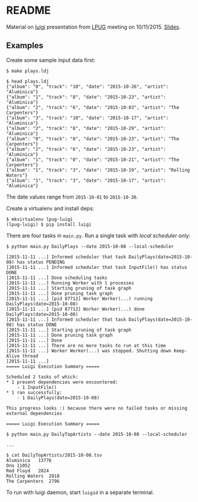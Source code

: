 README
======

Material on [luigi](https://github.com/spotify/luigi) presentation from
[LPUG](http://www.python-academy.com/user-group/index.html) meeting on
10/11/2015. [Slides](https://github.com/miku/lpug-luigi/blob/master/slides.pdf).

Examples
--------

Create some sample input data first:

    $ make plays.ldj

    $ head plays.ldj
    {"album": "0", "track": "10", "date": "2015-10-26", "artist": "Aluminica"}
    {"album": "1", "track": "8", "date": "2015-10-23", "artist": "Aluminica"}
    {"album": "2", "track": "6", "date": "2015-10-03", "artist": "The Carpenters"}
    {"album": "3", "track": "10", "date": "2015-10-17", "artist": "Aluminica"}
    {"album": "2", "track": "8", "date": "2015-10-29", "artist": "Aluminica"}
    {"album": "0", "track": "8", "date": "2015-10-23", "artist": "The Carpenters"}
    {"album": "2", "track": "6", "date": "2015-10-23", "artist": "Aluminica"}
    {"album": "1", "track": "0", "date": "2015-10-21", "artist": "The Carpenters"}
    {"album": "1", "track": "3", "date": "2015-10-19", "artist": "Rolling Waters"}
    {"album": "1", "track": "3", "date": "2015-10-17", "artist": "Aluminica"}

The date values range from `2015-10-01` to `2015-10-30`.

Create a virtualenv and install deps:

    $ mkvirtualenv lpug-luigi
    (lpug-luigi) $ pip install luigi

There are four tasks in `main.py`. Run a single task with *local scheduler* only:

    $ python main.py DailyPlays --date 2015-10-08 --local-scheduler

    [2015-11-11 ...] Informed scheduler that task DailyPlays(date=2015-10-08) has status PENDING
    [2015-11-11 ...] Informed scheduler that task InputFile() has status DONE
    [2015-11-11 ...] Done scheduling tasks
    [2015-11-11 ...] Running Worker with 1 processes
    [2015-11-11 ...] Starting pruning of task graph
    [2015-11-11 ...] Done pruning task graph
    [2015-11-11 ...] [pid 87712] Worker Worker(...) running DailyPlays(date=2015-10-08)
    [2015-11-11 ...] [pid 87712] Worker Worker(...) done      DailyPlays(date=2015-10-08)
    [2015-11-11 ...] Informed scheduler that task DailyPlays(date=2015-10-08) has status DONE
    [2015-11-11 ...] Starting pruning of task graph
    [2015-11-11 ...] Done pruning task graph
    [2015-11-11 ...] Done
    [2015-11-11 ...] There are no more tasks to run at this time
    [2015-11-11 ...] Worker Worker(...) was stopped. Shutting down Keep-Alive thread
    [2015-11-11 ...]
    ===== Luigi Execution Summary =====

    Scheduled 2 tasks of which:
    * 1 present dependencies were encountered:
        - 1 InputFile()
    * 1 ran successfully:
        - 1 DailyPlays(date=2015-10-08)

    This progress looks :) because there were no failed tasks or missing external dependencies

    ===== Luigi Execution Summary =====

    $ python main.py DailyTopArtists --date 2015-10-08 --local-scheduler

    ...

    $ cat DailyTopArtists/2015-10-08.tsv
    Aluminica   13776
    Ono 11052
    Red Floyd   2824
    Rolling Waters  2818
    The Carpenters  2796

To run with luigi daemon, start `luigid` in a separate terminal.
